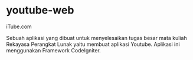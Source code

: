 # youtube-web

iTube.com

Sebuah aplikasi yang dibuat untuk menyelesaikan tugas besar mata kuliah Rekayasa Perangkat Lunak yaitu membuat aplikasi Youtube. Aplikasi ini menggunakan Framework CodeIgniter.
